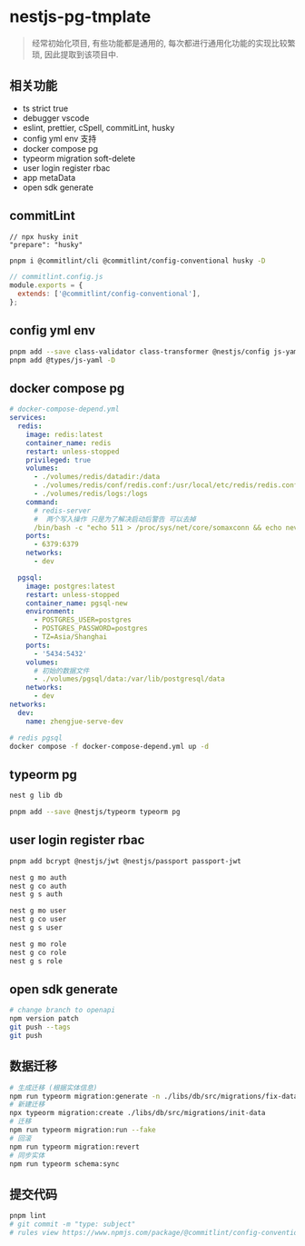 # nestjs-pg-tmplate

> 经常初始化项目, 有些功能都是通用的, 每次都进行通用化功能的实现比较繁琐, 因此提取到该项目中.

## 相关功能

- ts strict true
- debugger vscode
- eslint, prettier, cSpell, commitLint, husky
- config yml env 支持
- docker compose pg
- typeorm migration soft-delete
- user login register rbac
- app metaData
- open sdk generate

## commitLint

```jsonc
// npx husky init
"prepare": "husky"
```

```bash
pnpm i @commitlint/cli @commitlint/config-conventional husky -D
```

```js
// commitlint.config.js
module.exports = {
  extends: ['@commitlint/config-conventional'],
};
```

## config yml env

```bash
pnpm add --save class-validator class-transformer @nestjs/config js-yaml
pnpm add @types/js-yaml -D
```

## docker compose pg

```yml
# docker-compose-depend.yml
services:
  redis:
    image: redis:latest
    container_name: redis
    restart: unless-stopped
    privileged: true
    volumes:
      - ./volumes/redis/datadir:/data
      - ./volumes/redis/conf/redis.conf:/usr/local/etc/redis/redis.conf
      - ./volumes/redis/logs:/logs
    command:
      # redis-server
      #  两个写入操作 只是为了解决启动后警告 可以去掉
      /bin/bash -c "echo 511 > /proc/sys/net/core/somaxconn && echo never > /sys/kernel/mm/transparent_hugepage/enabled && redis-server /usr/local/etc/redis/redis.conf"
    ports:
      - 6379:6379
    networks:
      - dev

  pgsql:
    image: postgres:latest
    restart: unless-stopped
    container_name: pgsql-new
    environment:
      - POSTGRES_USER=postgres
      - POSTGRES_PASSWORD=postgres
      - TZ=Asia/Shanghai
    ports:
      - '5434:5432'
    volumes:
      # 初始的数据文件
      - ./volumes/pgsql/data:/var/lib/postgresql/data
    networks:
      - dev
networks:
  dev:
    name: zhengjue-serve-dev
```

```bash
# redis pgsql
docker compose -f docker-compose-depend.yml up -d
```

## typeorm pg

```bash
nest g lib db
```

```bash
pnpm add --save @nestjs/typeorm typeorm pg
```

## user login register rbac

```bash
pnpm add bcrypt @nestjs/jwt @nestjs/passport passport-jwt
```

```bash
nest g mo auth
nest g co auth
nest g s auth

nest g mo user
nest g co user
nest g s user

nest g mo role
nest g co role
nest g s role
```

## open sdk generate

```bash
# change branch to openapi
npm version patch
git push --tags
git push
```

## 数据迁移

```bash
# 生成迁移 (根据实体信息)
npm run typeorm migration:generate -n ./libs/db/src/migrations/fix-data
# 新建迁移
npx typeorm migration:create ./libs/db/src/migrations/init-data
# 迁移
npm run typeorm migration:run --fake
# 回滚
npm run typeorm migration:revert
# 同步实体
npm run typeorm schema:sync
```

## 提交代码

```bash
pnpm lint
# git commit -m "type: subject"
# rules view https://www.npmjs.com/package/@commitlint/config-conventional
```
